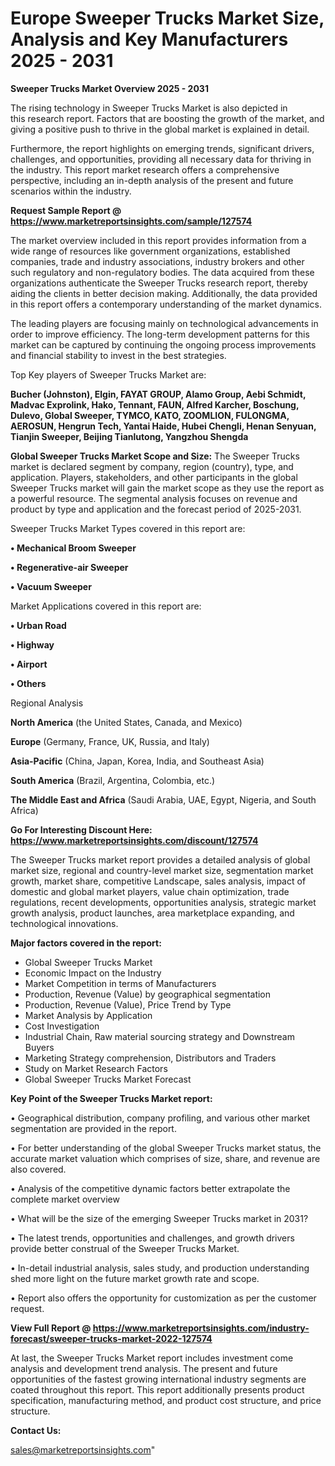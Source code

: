   # Europe Sweeper Trucks Market Size, Analysis and Key Manufacturers 2025 - 2031

<Strong> Sweeper Trucks Market Overview 2025 - 2031</strong>

The rising technology in Sweeper Trucks Market is also depicted in this research report. Factors that are boosting the growth of the market, and giving a positive push to thrive in the global market is explained in detail.

Furthermore, the report highlights on emerging trends, significant drivers, challenges, and opportunities, providing all necessary data for thriving in the industry. This report market research offers a comprehensive perspective, including an in-depth analysis of the present and future scenarios within the industry.

<strong>Request Sample Report @ <a href=https://www.marketreportsinsights.com/sample/127574>https://www.marketreportsinsights.com/sample/127574</a></strong>

The market overview included in this report provides information from a wide range of resources like government organizations, established companies, trade and industry associations, industry brokers and other such regulatory and non-regulatory bodies. The data acquired from these organizations authenticate the Sweeper Trucks research report, thereby aiding the clients in better decision making. Additionally, the data provided in this report offers a contemporary understanding of the market dynamics.

The leading players are focusing mainly on technological advancements in order to improve efficiency. The long-term development patterns for this market can be captured by continuing the ongoing process improvements and financial stability to invest in the best strategies.

Top Key players of Sweeper Trucks Market are:

<strong>Bucher (Johnston), Elgin, FAYAT GROUP, Alamo Group, Aebi Schmidt, Madvac Exprolink, Hako, Tennant, FAUN, Alfred Karcher, Boschung, Dulevo, Global Sweeper, TYMCO, KATO, ZOOMLION, FULONGMA, AEROSUN, Hengrun Tech, Yantai Haide, Hubei Chengli, Henan Senyuan, Tianjin Sweeper, Beijing Tianlutong, Yangzhou Shengda</strong>

<strong><b>Global Sweeper Trucks Market Scope and Size:</b></strong>
The Sweeper Trucks market is declared segment by company, region (country), type, and application. Players, stakeholders, and other participants in the global Sweeper Trucks market will gain the market scope as they use the report as a powerful resource. The segmental analysis focuses on revenue and product by type and application and the forecast period of 2025-2031.

Sweeper Trucks Market Types covered in this report are:

<strong>• Mechanical Broom Sweeper

• Regenerative-air Sweeper

• Vacuum Sweeper</strong>

Market Applications covered in this report are:

<strong>• Urban Road

• Highway

• Airport

• Others</strong> 

Regional Analysis

<strong>North America</strong> (the United States, Canada, and Mexico)

<strong>Europe</strong> (Germany, France, UK, Russia, and Italy)

<strong>Asia-Pacific</strong> (China, Japan, Korea, India, and Southeast Asia)

<strong>South America</strong> (Brazil, Argentina, Colombia, etc.)

<strong>The Middle East and Africa</strong> (Saudi Arabia, UAE, Egypt, Nigeria, and South Africa)

<strong>Go For Interesting Discount Here: <a href=https://www.marketreportsinsights.com/discount/127574>https://www.marketreportsinsights.com/discount/127574</a></strong>

The Sweeper Trucks market report provides a detailed analysis of global market size, regional and country-level market size, segmentation market growth, market share, competitive Landscape, sales analysis, impact of domestic and global market players, value chain optimization, trade regulations, recent developments, opportunities analysis, strategic market growth analysis, product launches, area marketplace expanding, and technological innovations.

<strong><b>Major factors covered in the report:</b></strong>
<ul>
  <li>Global Sweeper Trucks Market </li>
  <li>Economic Impact on the Industry</li>
  <li>Market Competition in terms of Manufacturers</li>
  <li>Production, Revenue (Value) by geographical segmentation</li>
  <li>Production, Revenue (Value), Price Trend by Type</li>
  <li>Market Analysis by Application</li>
  <li>Cost Investigation</li>
  <li>Industrial Chain, Raw material sourcing strategy and Downstream Buyers</li>
  <li>Marketing Strategy comprehension, Distributors and Traders</li>
  <li>Study on Market Research Factors</li>
  <li>Global Sweeper Trucks Market Forecast</li>
</ul>

<strong><b>Key Point of the Sweeper Trucks Market report:</b></strong>

• Geographical distribution, company profiling, and various other market segmentation are provided in the report.

• For better understanding of the global Sweeper Trucks market status, the accurate market valuation which comprises of size, share, and revenue are also covered.

• Analysis of the competitive dynamic factors better extrapolate the complete market overview

• What will be the size of the emerging Sweeper Trucks market in 2031?

• The latest trends, opportunities and challenges, and growth drivers provide better construal of the Sweeper Trucks Market.

• In-detail industrial analysis, sales study, and production understanding shed more light on the future market growth rate and scope.

• Report also offers the opportunity for customization as per the customer request.

<strong><b>View Full Report @ <a href=https://www.marketreportsinsights.com/industry-forecast/sweeper-trucks-market-2022-127574>https://www.marketreportsinsights.com/industry-forecast/sweeper-trucks-market-2022-127574</a></b></strong>


At last, the Sweeper Trucks Market report includes investment come analysis and development trend analysis. The present and future opportunities of the fastest growing international industry segments are coated throughout this report. This report additionally presents product specification, manufacturing method, and product cost structure, and price structure.

<strong>Contact Us:</strong>

sales@marketreportsinsights.com"
